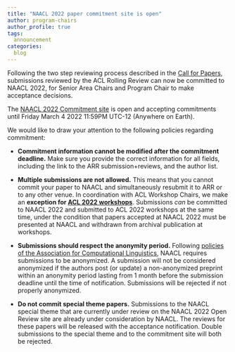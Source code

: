 ```yaml
---
title: "NAACL 2022 paper commitment site is open"
author: program-chairs
author_profile: true
tags:
  announcement
categories:
  blog
---
```


Following the two step reviewing process described in the [Call for Papers](/calls/papers/), submissions reviewed by the ACL Rolling Review can now be committed to NAACL 2022, for Senior Area Chairs and Program Chair to make acceptance decisions.

The [NAACL 2022 Commitment site](https://openreview.net/group?id=aclweb.org/NAACL/2022/Conference) is open and accepting commitments until Friday March 4 2022 11:59PM UTC-12 (Anywhere on Earth). 

We would like to draw your attention to the following policies regarding commitment:

* **Commitment information cannot be modified after the commitment deadline.** Make sure you provide the correct information for all fields, including the link to the ARR submission+reviews, and the author list. 

* **Multiple submissions are not allowed.**  This means that you cannot commit your paper to NAACL and simultaneously resubmit it to ARR or to any other venue. In coordination with ACL Workshop Chairs, we make an **exception for [ACL 2022 workshops](https://www.2022.aclweb.org/workshops)**. Submissions _can_ be committed to NAACL 2022 and submitted to ACL 2022 workshops at the same time, under the condition that papers accepted at NAACL 2022 must be presented at NAACL and withdrawn from archival publication at workshops.

* **Submissions should respect the anonymity period.** Following [policies of the Association for Computational Linguistics](https://www.aclweb.org/adminwiki/index.php?title=ACL_Policies_for_Submission,_Review_and_Citation), NAACL requires submissions to be anonymized. A submission will not be considered anonymized if the authors post (or update) a non-anonymized preprint within an anonymity period lasting from 1 month before the submission deadline until the time of notification. Submissions will be rejected if not properly anonymized.

* **Do not commit special theme papers.** Submissions to the NAACL special theme that are currently under review on the NAACL 2022 Open Review site are already under consideration by NAACL. The reviews for these papers will be released with the acceptance notification. Double submissions to the special theme and to the commitment site will both be rejected.
